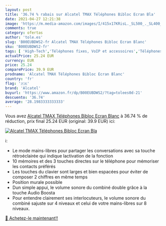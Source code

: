 ```yaml
---
layout: post
title: '36.74 % rabais sur Alcatel TMAX Téléphones Bibloc Ecran Bla'
date: 2021-04-27 12:21:38
image: 'https://m.media-amazon.com/images/I/415x17KRisL._SL500_._SL400_.jpg'
comments: true
category: ofertas
author: 'tole.es'
slug: 'B00EUBDWS2-fr Alcatel TMAX Téléphones Bibloc Ecran Blanc'
sku: 'B00EUBDWS2-fr'
tags: [ 'High-Tech','Téléphones fixes, VoIP et accessoires','Téléphones analogiques et DECT','alcatel', ]
actualPrice: 25.24 EUR
currency: EUR
price: 25.24
comparePrice: 39.9 EUR
prodname: 'Alcatel TMAX Téléphones Bibloc Ecran Blanc'
country: 'fr'
flag: '🇫🇷'
brand: 'Alcatel'
buyurl: 'https://www.amazon.fr/dp/B00EUBDWS2/?tag=tolees0d-21'
descuento: '36.74'
average: '28.1983333333333'
---
```


Vous avez [Alcatel TMAX Téléphones Bibloc Ecran Blanc](https://www.amazon.fr/dp/B00EUBDWS2/?tag=tolees0d-21)  à  36.74 % de réduction, prix final  25.24 EUR (original: 39.9 EUR) ici:

[![Alcatel TMAX Téléphones Bibloc Ecran Bla](https://m.media-amazon.com/images/I/415x17KRisL._SL500_._SL400_.jpg)](https://www.amazon.fr/dp/B00EUBDWS2/?tag=tolees0d-21)

ℹ️:

- Le mode mains-libres pour partager les conversations avec sa touche rétroéclairée qui indique lactivation de la fonction
- 10 mémoires et des 3 touches directes sur le téléphone pour mémoriser les contacts préférés
- Les touches du clavier sont larges et bien espacées pour éviter de composer 2 chiffres en même temps
- Position murale possible
- Dun simple appui, le volume sonore du combiné double grâce à la touche Audio Boosta
- Pour entendre clairement ses interlocuteurs, le volume sonore du combiné sajuste sur 4 niveaux et celui de votre mains-libres sur 8 niveaux.

[🛒 Achetez-le maintenant!!](https://www.amazon.fr/dp/B00EUBDWS2/?tag=tolees0d-21)
